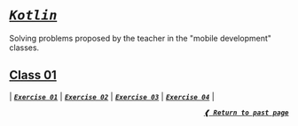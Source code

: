 [**_`exercise 01`_**]: ./class01/ex01.kt
[**_`exercise 02`_**]: ./class01/ex02.kt
[**_`exercise 03`_**]: ./class01/ex03.kt
[**_`exercise 04`_**]: ./class01/ex04.kt

# [**_`Kotlin`_**](#kotlin)

Solving problems proposed by the teacher in the "mobile development" classes.

## [**Class 01**](#class-01)

| [**_`Exercise 01`_**] | [**_`Exercise 02`_**] | [**_`Exercise 03`_**]
| [**_`Exercise 04`_**] |

<div align="right">

[**_`❰ Return to past page`_**](../)

</div>
